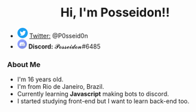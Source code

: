 <h1 align="center">Hi, I'm Posseidon!!</h1>
<ul>
    <li><img src="./Logos/Twitter-Icon.png" alt="Twiiter Icon"> <a href="https://twitter.com/P0sseid0n">Twitter:</a> @P0sseid0n  </img></li>
    <li><img src="./Logos/Discord-Icon.png" alt="Discord Icon"> <b>Discord:</b> 𝓟𝓸𝓼𝓼𝓮𝓲𝓭𝓸𝓷#6485 </img></li>
</ul>

<h3>About Me</h3>
<ul>
    <li>I'm 16 years old.</li>
    <li>I'm from Rio de Janeiro, Brazil.</li>
    <li>Currently learning <b>Javascript</b> making bots to discord.</li>
    <li>I started studying front-end but I want to learn back-end too.</li>
</ul>
